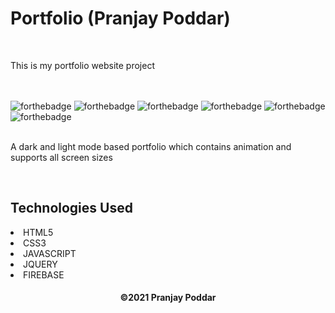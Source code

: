 <h1>Portfolio (Pranjay Poddar)</h1>
<br>
<p>This is my portfolio website project </p> 

<br><br>
  ![forthebadge](https://forthebadge.com/images/badges/uses-brains.svg)
  ![forthebadge](https://forthebadge.com/images/badges/validated-html5.svg)
  ![forthebadge](https://forthebadge.com/images/badges/uses-css.svg)
  ![forthebadge](https://forthebadge.com/images/badges/made-with-javascript.svg)
  ![forthebadge](https://forthebadge.com/images/badges/check-it-out.svg)
  ![forthebadge](https://forthebadge.com/images/badges/built-with-love.svg)
 <br><br>
 <p>A dark and light mode based portfolio which contains animation and supports all screen sizes</p>
 <br>
 <h2>Technologies Used</h2>
 <li>HTML5</li>
 <li>CSS3</li>
 <li>JAVASCRIPT</li>
 <li>JQUERY</li>
 <li>FIREBASE</li>
 
  <h4 align="center">
   ©2021 Pranjay Poddar
  </h4>

